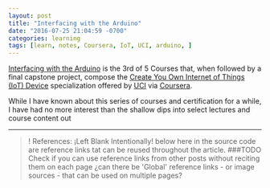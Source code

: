 ```yaml
---
layout: post
title: "Interfacing with the Arduino"
date: "2016-07-25 21:04:59 -0700"
categories: learning
tags: [learn, notes, Coursera, IoT, UCI, arduino, ]
---
```


[Interfacing with the Arduino][This Class] is the 3rd of 5 Courses that, when followed by a final capstone project, compose the [Create You Own Internet of Things (IoT) Device][This Specialization] specialization offered by [UCI][] via [Coursera].

While I have known about this series of courses and certification for a while, I have had no more interest than the shallow dips into select lectures and course content out

---  

>! References:
> ¡Left Blank Intentionally!
> below here in the source code are reference links tat can be reused throughout the article.
> ###TODO Check if you can use reference links from other posts without reciting them on each page
> ¿can there be 'Global' reference links - or image sources - that can be used on multiple pages?

[This Class]: <https://www.coursera.org/learn/interface-with-arduino> "Interfacing with the Arduino"  

[This Specialization]: <https://www.coursera.org/specializations/iot> "Create You Own Internet of Things (IoT) Device"  

[UCI]: <https://uci.edu> "University California Irvine"  

[Coursera]: <https://Coursera.org> "Online Classes From Top Universities"
